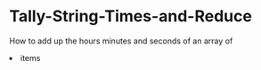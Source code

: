 # Tally-String-Times-and-Reduce
How to add up the hours minutes and seconds of an array of <li> items
